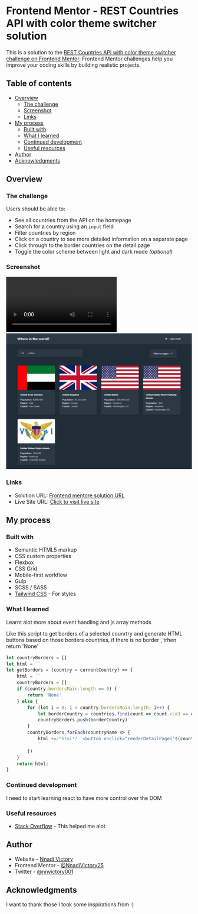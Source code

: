 # Frontend Mentor - REST Countries API with color theme switcher solution

This is a solution to the [REST Countries API with color theme switcher challenge on Frontend Mentor](https://www.frontendmentor.io/challenges/rest-countries-api-with-color-theme-switcher-5cacc469fec04111f7b848ca). Frontend Mentor challenges help you improve your coding skills by building realistic projects. 

## Table of contents

- [Overview](#overview)
  - [The challenge](#the-challenge)
  - [Screenshot](#screenshot)
  - [Links](#links)
- [My process](#my-process)
  - [Built with](#built-with)
  - [What I learned](#what-i-learned)
  - [Continued development](#continued-development)
  - [Useful resources](#useful-resources)
- [Author](#author)
- [Acknowledgments](#acknowledgments)



## Overview

### The challenge

Users should be able to:

- See all countries from the API on the homepage
- Search for a country using an `input` field
- Filter countries by region
- Click on a country to see more detailed information on a separate page
- Click through to the border countries on the detail page
- Toggle the color scheme between light and dark mode *(optional)*

### Screenshot

![](./images/Rest%20Counries%20API%20and%2017%20more%20pages%20-%20Personal%20-%20Microsoft_%20Edge%202022-12-25%2015-17-05%20(1).mp4)
![](./images/Web%20capture_25-12-2022_152459_localhost.jpeg)


### Links

- Solution URL: [Frontend mentore solution URL](https://www.frontendmentor.io/solutions/rest-countries-api-with-color-theme-switcher-3Oj4i5vS_N)
- Live Site URL: [Click to visit live site](https://rest-countries-api-vic.vercel.app)

## My process

### Built with

- Semantic HTML5 markup
- CSS custom properties
- Flexbox
- CSS Grid
- Mobile-first workflow
- Gulp
- SCSS / SASS
- [Tailwind CSS](https://tailwindcss.com) - For styles


### What I learned
Learnt alot more about event handling and js array methods

Like this script to get borders of a selected counrtry and generate HTML buttons based on those borders countries, if there is no border , trhen return 'None'
```js
let countryBorders = []
let html = ``
let getBorders = (country = currentCountry) => {
    html = ``
    countryBorders = []
    if (country.bordersMain.length == 0) {
        return 'None'
    } else {
        for (let i = 0; i < country.bordersMain.length; i++) {
            let borderCountry = countries.find(count => count.cca3 == country.bordersMain[i]).name.common
            countryBorders.push(borderCountry)
        }
        countryBorders.forEach(countryName => {
            html +=/*html*/ `<button onclick="renderDetailPage('${countryName}')" class=" gotoBorder bg-white py-2 px-4 rounded-md shadow-md font-medium flex items-center gap-x-3 transition hover:text-zinc-400"><span class="animate__animated animate__slideInDown">${countryName}</span></button>
            `
        })
    }
    return html;
}
```



### Continued development

I need to start learning react to have more control over the DOM


### Useful resources

- [Stack Overflow](https://www.stackoverflow.com) - This helped me alot


## Author

- Website - [Nnadi Victory](https://github.com/Nnadivictory25)
- Frontend Mentor - [@NnadiVictory25](https://www.frontendmentor.io/profile/Nnadivictory25)
- Twitter - [@nnvictory001](https://www.twitter.com/nnvictory001)


## Acknowledgments

I want to thank those I took some inspirations from :)
